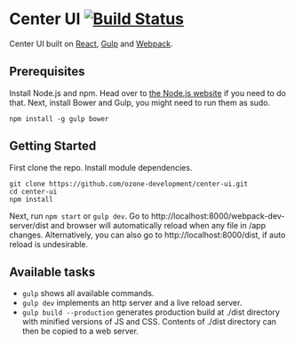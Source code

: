 # Center UI [![Build Status][travis-image]][travis-url]

Center UI built on [React](http://facebook.github.io/react/), [Gulp](http://gulpjs.com/) and [Webpack](http://webpack.github.io/).

## Prerequisites
Install Node.js and npm. Head over to [the Node.js website](http://nodejs.org/) if you need to do that. Next, install Bower and Gulp, you might need to run them as sudo.
```
npm install -g gulp bower
```

## Getting Started
First clone the repo. Install module dependencies.

```
git clone https://github.com/ozone-development/center-ui.git
cd center-ui
npm install
```

Next, run `npm start` or `gulp dev`. Go to http://localhost:8000/webpack-dev-server/dist and browser will automatically reload when any file in /app changes. Alternatively, you can also go to http://localhost:8000/dist, if auto reload is undesirable.

## Available tasks
* `gulp` shows all available commands.
* `gulp dev` implements an http server and a live reload server.
* `gulp build --production` generates production build at ./dist directory with minified versions of JS and CSS. Contents of ./dist directory can then be copied to a web server.

[travis-url]: https://travis-ci.org/ozone-development/center-ui
[travis-image]: https://travis-ci.org/ozone-development/center-ui.svg
